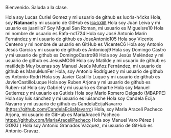 Bienvenido. Saluda a la clase.

Hola soy Lucas Curiel Gomez y mi usuario de github es luc4s-h4cks
Hola, soy **Natanael** y mi usuario de GitHub es [`H4ckX0R`](https://github.com/H4ckX0R)
Hola soy Juan Leiva y mi usuario es juanillo7
Soy Miguel San Roman, mi usuario es Miguelsre10
Hola mi nombre de usuario es Rafa-nc1724
Hola soy José Antonio Marín Fernández y mi usuario de github es JoseAntonio105
Hola soy Vicente Centeno y mi nombre de usuario en GitHub es VicenteC6
Hola soy Antonio Jesús Garcia y mi usuario de github es Antoniooj9
Hola soy Domingo Castro y mi usuario de github es DomingoCastro98
Hola soy Jesús Meléndez y mi usuario de github es JesusMO06
Hola soy Matilde y mi usuario de github es matildejb
Muy buenas soy Manuel Jesús Muñoz Fernández, mi usuario de github es ManuMunFer
Hola, soy Antonio Rodríguez y mi usuario de github es Antonio-Rodri
Hola soy Javier Castillo Luque y mi usuario de github es JavierCastilloLuque
Hola soy Ruben Arjona y mi usuario de github es Ruben-ral 
Hola soy Gabriel y mi usuario es Gmartie
Hola soy Manuel Gutierrez y mi usuario es Gutixis
Hola soy Mario Romero Delgado (MBAPPE)
Hola soy luis sánchez y  mi usuario es luisanche
Hola soy Candela Écija Navarro y mi usuario de github es CandelaEcijaNavarro (https://github.com/CandelaEcijaNavarro)
Hola, soy Maria Araceli Pacheco Arjona, mi usuario de GitHub es MariaAraceli Pacheco https://github.com/MariaAraceliPacheco
Hola soy Manuel Varo Pérez ( GOKU )
Hola soy Antonio Granados Vazquez, mi usuario de GitHub es Antonio-Gravaz.

